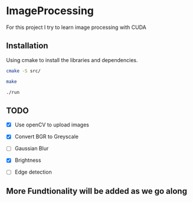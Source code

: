 # ImageProcessing

For this project I try to learn image processing with CUDA

## Installation

Using cmake to install the libraries and dependencies.

```bash
cmake -S src/

make

./run
```
## TODO

- [x] Use openCV to upload images
- [x] Convert BGR to Greyscale
- [ ] Gaussian Blur
- [x] Brightness
- [ ] Edge detection


## More Fundtionality will be added as we go along
